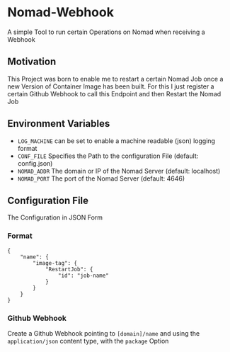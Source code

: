 # Nomad-Webhook
A simple Tool to run certain Operations on Nomad when receiving a Webhook

## Motivation
This Project was born to enable me to restart a certain Nomad Job once a new Version of Container Image
has been built. For this I just register a certain Github Webhook to call this Endpoint and then Restart
the Nomad Job

## Environment Variables
* `LOG_MACHINE` can be set to enable a machine readable (json) logging format
* `CONF_FILE` Specifies the Path to the configuration File (default: config.json)
* `NOMAD_ADDR` The domain or IP of the Nomad Server (default: localhost)
* `NOMAD_PORT` The port of the Nomad Server (default: 4646)

## Configuration File
The Configuration in JSON Form

### Format
```
{
    "name": {
        "image-tag": {
            "RestartJob": {
                "id": "job-name"
            }
        }
    }
}
```

### Github Webhook
Create a Github Webhook pointing to `[domain]/name` and using the `application/json` content type, with the `package` Option